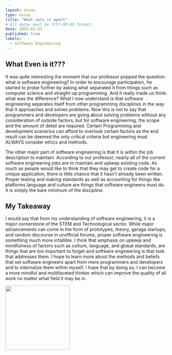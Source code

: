 ```yaml
---
layout: essay
type: essay
title: "What sets it apart"
# All dates must be YYYY-MM-DD format!
date: 2025-01-23
published: true
labels:
  - Software Engineering
---
```

## What Even is it???

It was quite interesting the moment that our professor popped the question: what is software engineering? In order to encourage participation, he started to probe further by asking what separated it from things such as computer science and straight-up programming. And it really made us think: what was the difference?  What I now understand is that software engineering separates itself from other programming disciplines in the way that it approaches and solves problems. Now this is not to say that programmers and developers are going about solving problems without any consideration of outside factors, but for software engineering, the scope and the amount of detail are required. Certain Programming and development scenarios can afford to overlook certain factors as the end result can be deemed the only critical criteria but engineering must ALWAYS consider ethics and methods.

The other major part of software engineering is that it is within the job description to maintain.  According to our professor, nearly all of the current software engineering jobs are to maintain and upkeep existing code.  As much as people would like to think that they may get to create code for a unique application, there is little chance that it hasn't already been written.  Proper testing and making standards as well as accounting for things like platforms language and culture are things that software engineers must do.  It is simply the bare minimum of the discipline.

## My Takeaway

I would say that from my understanding of software engineering, it is a major cornerstone of the STEM and Technological sector.  While major advancements can come in the form of prototypes, theory, garage startups, and random discourse in unofficial forums, proper software engineering is something much more infallible.  I think that emphasis on upkeep and mindfulness of factors such as culture, language, and global standards, are things that are too important to forget and software engineering is that task that addresses them.  I hope to learn more about the methods and beliefs that set software engineers apart from mere programmers and developers and to internalize them within myself.  I hope that by doing so, I can become a more mindful and multifaceted thinker which can improve the quality of all work no matter what field it may be in. 


<img width="200px" class="rounded float-start pe-4" src="img/file-20210111-23-bqsfwl (1).jpg">
